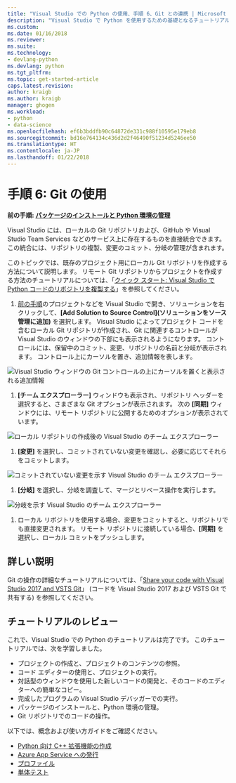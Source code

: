 ```yaml
---
title: "Visual Studio での Python の使用、手順 6、Git との連携 | Microsoft Docs"
description: "Visual Studio で Python を使用するための基礎となるチュートリアルの手順 6 では、Visual Studio の Git 関連の機能について説明します。"
ms.custom: 
ms.date: 01/16/2018
ms.reviewer: 
ms.suite: 
ms.technology:
- devlang-python
ms.devlang: python
ms.tgt_pltfrm: 
ms.topic: get-started-article
caps.latest.revision: 
author: kraigb
ms.author: kraigb
manager: ghogen
ms.workload:
- python
- data-science
ms.openlocfilehash: ef6b3bddfb90c64872de331c988f10595e179eb8
ms.sourcegitcommit: bd16e764134c436d2d2f46490f51234d5246ee50
ms.translationtype: HT
ms.contentlocale: ja-JP
ms.lasthandoff: 01/22/2018
---
```

# <a name="step-6-working-with-git"></a>手順 6: Git の使用

**前の手順: [パッケージのインストールと Python 環境の管理](tutorial-working-with-python-in-visual-studio-step-05-installing-packages.md)**

Visual Studio には、ローカルの Git リポジトリおよび、GitHub や Visual Studio Team Services などのサービス上に存在するものを直接統合できます。 この統合には、リポジトリの複製、変更のコミット、分岐の管理が含まれます。

このトピックでは、既存のプロジェクト用にローカル Git リポジトリを作成する方法について説明します。 リモート Git リポジトリからプロジェクトを作成する方法のチュートリアルについては、「[クイック スタート: Visual Studio で Python コードのリポジトリを複製する](quickstart-03-project-from-repository.md)」を参照してください。

1. [前の手順](tutorial-working-with-python-in-visual-studio-step-05-installing-packages.md)のプロジェクトなどを Visual Studio で開き、ソリューションを右クリックして、**[Add Solution to Source Control]\(ソリューションをソース管理に追加\)** を選択します。 Visual Studio によってプロジェクト コードを含むローカル Git リポジトリが作成され、Git に関連するコントロールが Visual Studio のウィンドウの下部にも表示されるようになります。 コントロールには、保留中のコミット、変更、リポジトリの名前と分岐が表示されます。 コントロール上にカーソルを置き、追加情報を表します。

  ![Visual Studio ウィンドウの Git コントロールの上にカーソルを置くと表示される追加情報](media/working-with-git-01.png)

1. **[チーム エクスプローラー]** ウィンドウも表示され、リポジトリ ヘッダーを選択すると、さまざまな Git オプションが表示されます。 次の **[同期]** ウィンドウには、リモート リポジトリに公開するためのオプションが表示されています。

  ![ローカル リポジトリの作成後の Visual Studio のチーム エクスプローラー](media/working-with-git-02.png)

1. **[変更]** を選択し、コミットされていない変更を確認し、必要に応じてそれらをコミットします。

  ![コミットされていない変更を示す Visual Studio のチーム エクスプローラー](media/working-with-git-03.png)

1. **[分岐]** を選択し、分岐を調査して、マージとリベース操作を実行します。

  ![分岐を示す Visual Studio のチーム エクスプローラー](media/working-with-git-04.png)

1. ローカル リポジトリを使用する場合、変更をコミットすると、リポジトリでも直接変更されます。 リモート リポジトリに接続している場合、**[同期]** を選択し、ローカル コミットをプッシュします。

## <a name="going-deeper"></a>詳しい説明

Git の操作の詳細なチュートリアルについては、「[Share your code with Visual Studio 2017 and VSTS Git](/vsts/git/share-your-code-in-git-vs-2017)」 (コードを Visual Studio 2017 および VSTS Git で共有する) を参照してください。

## <a name="tutorial-review"></a>チュートリアルのレビュー

これで、Visual Studio での Python のチュートリアルは完了です。 このチュートリアルでは、次を学習しました。

- プロジェクトの作成と、プロジェクトのコンテンツの参照。
- コード エディターの使用と、プロジェクトの実行。
- 対話型のウィンドウを使用した新しいコードの開発と、そのコードのエディターへの簡単なコピー。
- 完成したプログラムの Visual Studio デバッガーでの実行。
- パッケージのインストールと、Python 環境の管理。
- Git リポジトリでのコードの操作。

以下では、概念および使い方ガイドをご確認ください。

- [Python 向け C++ 拡張機能の作成](working-with-c-cpp-python-in-visual-studio.md)
- [Azure App Service への発行](publishing-to-azure.md)
- [プロファイル](profiling.md)
- [単体テスト](unit-testing.md)
